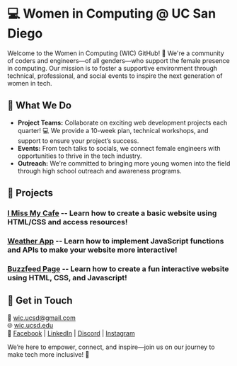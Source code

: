# 💻 Women in Computing @ UC San Diego

Welcome to the Women in Computing (WIC) GitHub! 🌟 We're a community of coders and engineers—of all genders—who support the female presence in computing. Our mission is to foster a supportive environment through technical, professional, and social events to inspire the next generation of women in tech.

## 🚀 What We Do
- **Project Teams:** Collaborate on exciting web development projects each quarter! 💻 We provide a 10-week plan, technical workshops, and support to ensure your project’s success.
- **Events:** From tech talks to socials, we connect female engineers with opportunities to thrive in the tech industry.
- **Outreach:** We’re committed to bringing more young women into the field through high school outreach and awareness programs.

## 👾 Projects
### [I Miss My Cafe](https://github.com/WIC-UCSD-Project-Teams/i-miss-my-cafe) -- Learn how to create a basic website using HTML/CSS and access resources!
### [Weather App](https://github.com/WIC-UCSD-Project-Teams/weather-app) -- Learn how to implement JavaScript functions and APIs to make your website more interactive!
### [Buzzfeed Page](https://github.com/WIC-UCSD-Project-Teams/buzzfeed-page) -- Learn how to create a fun interactive website using HTML, CSS, and Javascript!

## 💬 Get in Touch
📧 [wic.ucsd@gmail.com](mailto:wic.ucsd@gmail.com)  
🌐 [wic.ucsd.edu](https://wic.ucsd.edu/)  
🔗 [Facebook](https://facebook.com/wicucsd) | [LinkedIn](https://linkedin.com/in/wicucsd) | [Discord](https://wic.ucsd.edu/discord) | [Instagram](https://instagram.com/wicucsd)  

We’re here to empower, connect, and inspire—join us on our journey to make tech more inclusive! 💜
